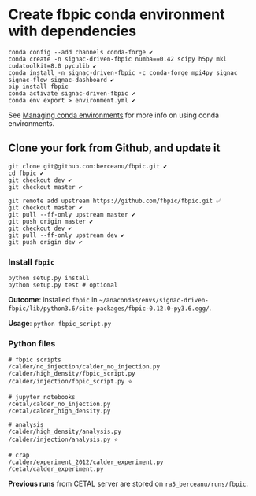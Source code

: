 # Create fbpic conda environment with dependencies

```console
conda config --add channels conda-forge ✔️
conda create -n signac-driven-fbpic numba==0.42 scipy h5py mkl cudatoolkit=8.0 pyculib ✔️
conda install -n signac-driven-fbpic -c conda-forge mpi4py signac signac-flow signac-dashboard ✔️
pip install fbpic
conda activate signac-driven-fbpic ✔️
conda env export > environment.yml ✔️
```

See [Managing conda environments](https://docs.conda.io/projects/conda/en/latest/user-guide/tasks/manage-environments.html) for more info on using conda environments.

## Clone your fork from Github, and update it

```console
git clone git@github.com:berceanu/fbpic.git ✔️
cd fbpic ️✔
git checkout dev ✔
git checkout master ✔
```

```console
git remote add upstream https://github.com/fbpic/fbpic.git ✅
git checkout master ✔
git pull --ff-only upstream master ✔
git push origin master ✔
git checkout dev ✔
git pull --ff-only upstream dev ✔
git push origin dev ✔
```

### Install `fbpic`

```console
python setup.py install
python setup.py test # optional
```

**Outcome**: installed `fbpic` in `~/anaconda3/envs/signac-driven-fbpic/lib/python3.6/site-packages/fbpic-0.12.0-py3.6.egg/`.

**Usage**: `python fbpic_script.py`

### Python files

```console
# fbpic scripts
/calder/no_injection/calder_no_injection.py
/calder/high_density/fbpic_script.py
/calder/injection/fbpic_script.py ⭐️

# jupyter notebooks
/cetal/calder_no_injection.py
/cetal/calder_high_density.py

# analysis
/calder/high_density/analysis.py
/calder/injection/analysis.py ⭐️

# crap
/calder/experiment_2012/calder_experiment.py
/cetal/calder_experiment.py
```

**Previous runs** from CETAL server are stored on `ra5_berceanu/runs/fbpic`.